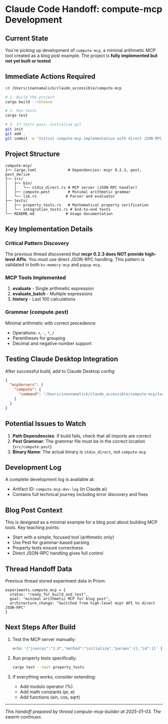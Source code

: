 # Claude Code Handoff: compute-mcp Development

## Current State

You're picking up development of `compute-mcp`, a minimal arithmetic MCP tool created as a blog post example. The project is **fully implemented but not yet built or tested**.

## Immediate Actions Required

```bash
cd /Users/inannamalick/claude_accessible/compute-mcp

# 1. Build the project
cargo build --release

# 2. Run tests
cargo test

# 3. If tests pass, initialize git
git init
git add .
git commit -m "Initial compute-mcp implementation with direct JSON-RPC handling"
```

## Project Structure

```
compute-mcp/
├── Cargo.toml              # Dependencies: mcpr 0.2.3, pest, pest_derive
├── src/
│   ├── bin/
│   │   └── stdio_direct.rs # MCP server (JSON-RPC handler)
│   ├── compute.pest        # Minimal arithmetic grammar
│   └── lib.rs             # Parser and evaluator
├── tests/
│   ├── property_tests.rs   # Mathematical property verification
│   └── integration_tests.rs # End-to-end tests
└── README.md              # Usage documentation
```

## Key Implementation Details

### Critical Pattern Discovery
The previous thread discovered that **mcpr 0.2.3 does NOT provide high-level APIs**. You must use direct JSON-RPC handling. This pattern is validated in both `kv-memory-mcp` and `popup-mcp`.

### MCP Tools Implemented
1. **evaluate** - Single arithmetic expression
2. **evaluate_batch** - Multiple expressions
3. **history** - Last 100 calculations

### Grammar (compute.pest)
Minimal arithmetic with correct precedence:
- Operations: `+`, `-`, `*`, `/`
- Parentheses for grouping
- Decimal and negative number support

## Testing Claude Desktop Integration

After successful build, add to Claude Desktop config:
```json
{
  "mcpServers": {
    "compute": {
      "command": "/Users/inannamalick/claude_accessible/compute-mcp/target/release/stdio_direct"
    }
  }
}
```

## Potential Issues to Watch

1. **Path Dependencies**: If build fails, check that all imports are correct
2. **Pest Grammar**: The grammar file must be in the correct location (`src/compute.pest`)
3. **Binary Name**: The actual binary is `stdio_direct`, not `compute-mcp`

## Development Log

A complete development log is available at:
- Artifact ID: `compute-mcp-dev-log` (in Claude.ai)
- Contains full technical journey including error discovery and fixes

## Blog Post Context

This is designed as a minimal example for a blog post about building MCP tools. Key teaching points:
- Start with a simple, focused tool (arithmetic only)
- Use Pest for grammar-based parsing
- Property tests ensure correctness
- Direct JSON-RPC handling gives full control

## Thread Handoff Data

Previous thread stored experiment data in Prism:
```
experiments.compute_mcp = {
  status: "ready_for_build_and_test",
  goal: "minimal arithmetic MCP for blog post",
  architecture_change: "Switched from high-level mcpr API to direct JSON-RPC"
}
```

## Next Steps After Build

1. Test the MCP server manually:
   ```bash
   echo '{"jsonrpc":"2.0","method":"initialize","params":{},"id":1}' | cargo run --bin stdio_direct
   ```

2. Run property tests specifically:
   ```bash
   cargo test --test property_tests
   ```

3. If everything works, consider extending:
   - Add modulo operator (%)
   - Add math constants (pi, e)
   - Add functions (sin, cos, sqrt)

---

*This handoff prepared by thread compute-mcp-builder at 2025-01-03. The swarm continues.*
